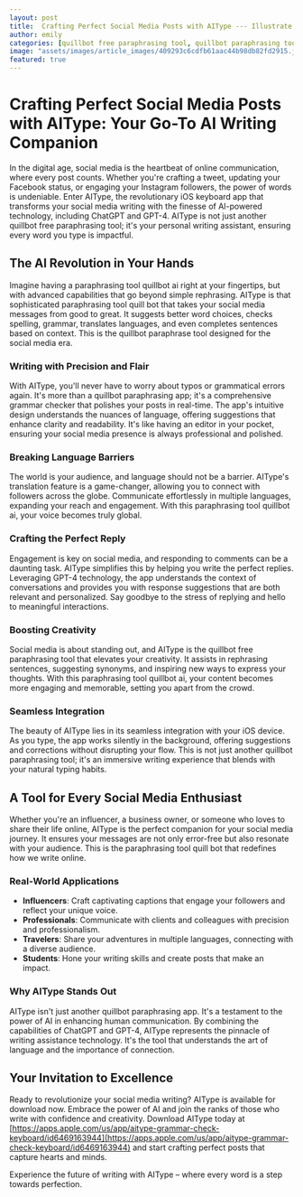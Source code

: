 ```yaml
---
layout: post
title:  Crafting Perfect Social Media Posts with AIType --- Illustrate how AIType aids in writing social media messages.
author: emily
categories: [quillbot free paraphrasing tool, quillbot paraphrasing tools, paraphrasing tool quillbot ai, paraphrasing tool quill bot, quillbot paraphrase tool, quillbot paraphrasing app, quillbot paraphrasing tool]
image: "assets/images/article_images/409293c6cdfb61aac44b98db82fd2915.jpg"
featured: true
---
```


# Crafting Perfect Social Media Posts with AIType: Your Go-To AI Writing Companion

In the digital age, social media is the heartbeat of online communication, where every post counts. Whether you're crafting a tweet, updating your Facebook status, or engaging your Instagram followers, the power of words is undeniable. Enter AIType, the revolutionary iOS keyboard app that transforms your social media writing with the finesse of AI-powered technology, including ChatGPT and GPT-4. AIType is not just another quillbot free paraphrasing tool; it's your personal writing assistant, ensuring every word you type is impactful.

## The AI Revolution in Your Hands

Imagine having a paraphrasing tool quillbot ai right at your fingertips, but with advanced capabilities that go beyond simple rephrasing. AIType is that sophisticated paraphrasing tool quill bot that takes your social media messages from good to great. It suggests better word choices, checks spelling, grammar, translates languages, and even completes sentences based on context. This is the quillbot paraphrase tool designed for the social media era.

### Writing with Precision and Flair

With AIType, you'll never have to worry about typos or grammatical errors again. It's more than a quillbot paraphrasing app; it's a comprehensive grammar checker that polishes your posts in real-time. The app's intuitive design understands the nuances of language, offering suggestions that enhance clarity and readability. It's like having an editor in your pocket, ensuring your social media presence is always professional and polished.

### Breaking Language Barriers

The world is your audience, and language should not be a barrier. AIType's translation feature is a game-changer, allowing you to connect with followers across the globe. Communicate effortlessly in multiple languages, expanding your reach and engagement. With this paraphrasing tool quillbot ai, your voice becomes truly global.

### Crafting the Perfect Reply

Engagement is key on social media, and responding to comments can be a daunting task. AIType simplifies this by helping you write the perfect replies. Leveraging GPT-4 technology, the app understands the context of conversations and provides you with response suggestions that are both relevant and personalized. Say goodbye to the stress of replying and hello to meaningful interactions.

### Boosting Creativity

Social media is about standing out, and AIType is the quillbot free paraphrasing tool that elevates your creativity. It assists in rephrasing sentences, suggesting synonyms, and inspiring new ways to express your thoughts. With this paraphrasing tool quillbot ai, your content becomes more engaging and memorable, setting you apart from the crowd.

### Seamless Integration

The beauty of AIType lies in its seamless integration with your iOS device. As you type, the app works silently in the background, offering suggestions and corrections without disrupting your flow. This is not just another quillbot paraphrasing tool; it's an immersive writing experience that blends with your natural typing habits.

## A Tool for Every Social Media Enthusiast

Whether you're an influencer, a business owner, or someone who loves to share their life online, AIType is the perfect companion for your social media journey. It ensures your messages are not only error-free but also resonate with your audience. This is the paraphrasing tool quill bot that redefines how we write online.

### Real-World Applications

- **Influencers**: Craft captivating captions that engage your followers and reflect your unique voice.
- **Professionals**: Communicate with clients and colleagues with precision and professionalism.
- **Travelers**: Share your adventures in multiple languages, connecting with a diverse audience.
- **Students**: Hone your writing skills and create posts that make an impact.

### Why AIType Stands Out

AIType isn't just another quillbot paraphrasing app. It's a testament to the power of AI in enhancing human communication. By combining the capabilities of ChatGPT and GPT-4, AIType represents the pinnacle of writing assistance technology. It's the tool that understands the art of language and the importance of connection.

## Your Invitation to Excellence

Ready to revolutionize your social media writing? AIType is available for download now. Embrace the power of AI and join the ranks of those who write with confidence and creativity. Download AIType today at [https://apps.apple.com/us/app/aitype-grammar-check-keyboard/id6469163944](https://apps.apple.com/us/app/aitype-grammar-check-keyboard/id6469163944) and start crafting perfect posts that capture hearts and minds.

Experience the future of writing with AIType – where every word is a step towards perfection.